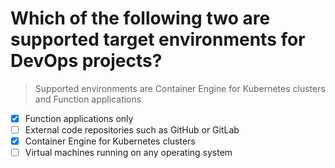 # Which of the following two are supported target environments for DevOps projects?

> Supported environments are Container Engine for Kubernetes clusters and Function applications

- [x] Function applications only
- [ ] External code repositories such as GitHub or GitLab
- [x] Container Engine for Kubernetes clusters
- [ ] Virtual machines running on any operating system